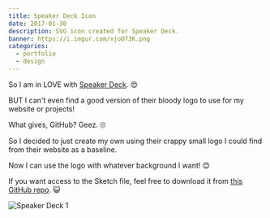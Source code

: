 ```yaml
---
title: Speaker Deck Icon
date: 2017-01-30
description: SVG icon created for Speaker Deck.
banner: https://i.imgur.com/xjoO73K.png
categories:
  - portfolio
  - design
---
```


So I am in LOVE with [Speaker Deck](https://speakerdeck.com). 😍

BUT I can't even find a good version of their bloody logo to use for my website or projects!

What gives, GitHub? Geez. 🙄

So I decided to just create my own using their crappy small logo I could find from their website as a baseline.

Now I can use the logo with whatever background I want! 😊

If you want access to the Sketch file, feel free to download it from [this GitHub repo](https://github.com/fvcproductions/sketch). 😺

![Speaker Deck 1](https://i.imgur.com/QncIeTz.png)
